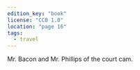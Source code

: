 ```yaml
---
edition_key: "book"
license: "CC0 1.0"
location: "page 16"
tags:
  - travel
---
```

Mr. Bacon and Mr.
Phillips of the court cam.
